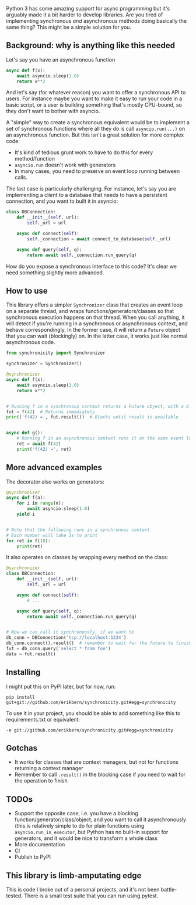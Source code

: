 Python 3 has some amazing support for async programming but it's arguably made it a bit harder to develop libraries. Are you tired of implementing synchronous _and_ asynchronous methods doing basically the same thing? This might be a simple solution for you.

Background: why is anything like this needed
--------------------------------------------

Let's say you have an asynchronous function

```python
async def f(x):
    await asyncio.sleep(1.0)
    return x**2
```

And let's say (for whatever reason) you want to offer a synchronous API to users. For instance maybe you want to make it easy to run your code in a basic script, or a user is building something that's mostly CPU-bound, so they don't want to bother with asyncio.

A "simple" way to create a synchronous equivalent would be to implement a set of synchronous functions where all they do is call `asyncio.run(...)` on an asynchronous function. But this isn't a great solution for more complex code:

* It's kind of tedious grunt work to have to do this for every method/function
* `asyncio.run` doesn't work with generators
* In many cases, you need to preserve an event loop running between calls.

The last case is particularly challenging. For instance, let's say you are implementing a client to a database that needs to have a persistent connection, and you want to built it in asyncio:

```python
class DBConnection:
    def __init__(self, url):
        self._url = url

    async def connect(self):
        self._connection = await connect_to_database(self._url)

    async def query(self, q):
        return await self._connection.run_query(q)
```

How do you expose a synchronous interface to this code? It's clear we need something slightly more advanced.

How to use
----------

This library offers a simpler `Synchronizer` class that creates an event loop on a separate thread, and wraps functions/generators/classes so that synchronous execution happens on that thread. When you call anything, it will detect if you're running in a synchronous or asynchronous context, and behave correspondingly. In the former case, it will return a `Future` object that you can wait (blockingly) on. In the latter case, it works just like normal asynchronous code.

```python
from synchronicity import Synchronizer

synchronizer = Synchronizer()

@synchronizer
async def f(x):
    await asyncio.sleep(1.0)
    return x**2


# Running f in a synchronous context returns a Future object, with a blocking method .result()
fut = f(42)  # Returns immediately
print('f(42) =', fut.result())  # Blocks until result is available


async def g():
    # Running f in an asynchronous context runs it on the same event loop as expected
    ret = await f(42)
    print('f(42) =', ret)
```

More advanced examples
----------------------

The decorator also works on generators:

```python
@synchronizer
async def f(n):
    for i in range(n):
        await asyncio.sleep(1.0)
	yield i


# Note that the following runs in a synchronous context
# Each number will take 1s to print
for ret in f(10):
    print(ret)
```

It also operates on classes by wrapping every method on the class:


```python
@synchronizer
class DBConnection:
    def __init__(self, url):
        self._url = url

    async def connect(self):
        # ...

    async def query(self, q):
        return await self._connection.run_query(q)


# Now we can call it synchronously, if we want to
db_conn = DBConnection('tcp://localhost:1234')
db_conn.connect().result()  # remember to wait for the future to finish
fut = db_conn.query('select * from foo')
data = fut.result()
```

Installing
----------

I might put this on PyPI later, but for now, run:

```
pip install git+git://github.com/erikbern/synchronicity.git#egg=synchronicity
```

To use it in your project, you should be able to add something like this to requirements.txt or equivalent:

```
-e git://github.com/erikbern/synchronicity.git#egg=synchronicity
```

Gotchas
-------

* It works for classes that are context managers, but not for functions returning a context manager
* Remember to call `.result()` in the blocking case if you need to wait for the operation to finish

TODOs
-----

* Support the opposite case, i.e. you have a blocking function/generator/class/object, and you want to call it asynchronously (this is relatively simple to do for plain functions using `asyncio.run_in_executor`, but Python has no built-in support for generators, and it would be nice to transform a whole class
* More documentation
* CI
* Publish to PyPI

This library is limb-amputating edge
------------------------------------

This is code I broke out of a personal projects, and it's not been battle-tested. There is a small test suite that you can run using pytest.
